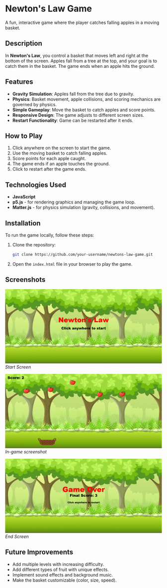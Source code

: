 # Newton's Law Game

A fun, interactive game where the player catches falling apples in a moving basket.

## Description

In **Newton's Law**, you control a basket that moves left and right at the bottom of the screen. Apples fall from a tree at the top, and your goal is to catch them in the basket. The game ends when an apple hits the ground.

## Features

- **Gravity Simulation**: Apples fall from the tree due to gravity.
- **Physics**: Basket movement, apple collisions, and scoring mechanics are governed by physics.
- **Simple Gameplay**: Move the basket to catch apples and score points.
- **Responsive Design**: The game adjusts to different screen sizes.
- **Restart Functionality**: Game can be restarted after it ends.

## How to Play

1. Click anywhere on the screen to start the game.
2. Use the moving basket to catch falling apples.
3. Score points for each apple caught.
4. The game ends if an apple touches the ground.
5. Click to restart after the game ends.

## Technologies Used

- **JavaScript**
- **p5.js** - for rendering graphics and managing the game loop.
- **Matter.js** - for physics simulation (gravity, collisions, and movement).
  
## Installation

To run the game locally, follow these steps:

1. Clone the repository:
    ```bash
    git clone https://github.com/your-username/newtons-law-game.git
    ```
2. Open the `index.html` file in your browser to play the game.

## Screenshots

![Start Screen](Screenshots/Newton's%20Law%20_1.png)
*Start Screen*

![Gameplay](Screenshots/Newton's%20Law_2.png)
*In-game screenshot*

![End Screen](Screenshots/Newton's%20Law_3.png)
*End Screen*

## Future Improvements

- Add multiple levels with increasing difficulty.
- Add different types of fruit with unique effects.
- Implement sound effects and background music.
- Make the basket customizable (color, size, speed).
